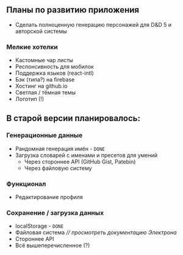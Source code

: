 ## Планы по развитию приложения 
- Сделать полноценную генерацию персонажей для D&D 5 и авторской системы
### Мелкие хотелки
- Кастомные чар листы
- Респонсивность для мобилок
- Поддержка языков (react-intl)
- Бэк (типа?) на firebase
- Хостинг на github.io
- Светлая / тёмная темы
- Логотип (!)

## В старой версии планировалось:
### Генерационные данные
- Рандомная генерация имён - `DONE`
- Загрузка словарей с именами и пресетов для умений
  - Через стороннее API (GitHub Gist, Patebin)
  - Через файловую систему

### Функционал
- Редактирование профиля

### Сохранение / загрузка данных
- localStorage - `DONE`
- Файловая система  _// просмотреть документацию Электрона_
- Стороннее API
- Всё вышеперечисленное (?)